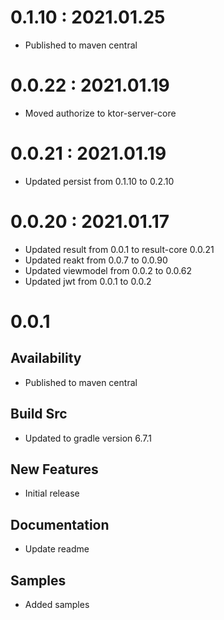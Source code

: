 # 0.1.10 : 2021.01.25
- Published to maven central

# 0.0.22 : 2021.01.19
- Moved authorize to ktor-server-core

# 0.0.21 : 2021.01.19
- Updated persist from 0.1.10 to 0.2.10

# 0.0.20 : 2021.01.17
- Updated result from 0.0.1 to result-core 0.0.21
- Updated reakt from 0.0.7 to 0.0.90
- Updated viewmodel from 0.0.2 to 0.0.62
- Updated jwt from 0.0.1 to 0.0.2

# 0.0.1
## Availability
- Published to maven central

## Build Src
- Updated to gradle version 6.7.1

## New Features
- Initial release

## Documentation
- Update readme

## Samples
- Added samples
